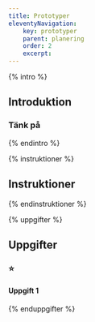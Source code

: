 ```yaml
---
title: Prototyper
eleventyNavigation:
    key: prototyper
    parent: planering
    order: 2
    excerpt: 
---
```

{% intro %}

## Introduktion


### Tänk på


{% endintro %}

{% instruktioner %}

## Instruktioner


{% endinstruktioner %}

{% uppgifter %}

## Uppgifter
### ⭐
#### Uppgift 1



{% enduppgifter %}